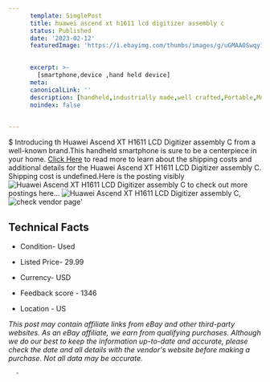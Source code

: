 ```yaml
---
      template: SinglePost
      title: huawei ascend xt h1611 lcd digitizer assembly c
      status: Published
      date: '2023-02-12'
      featuredImage: 'https://i.ebayimg.com/thumbs/images/g/uGMAAOSwqy1j0Zk0/s-l225.jpg'
       

      excerpt: >-
        [smartphone,device ,hand held device]
      meta:
      canonicalLink: ''
      description: [handheld,industrially made,well crafted,Portable,Mobile,Compact,Convenient,Lightweight,Maneuverable,Man-portable,Miniature,Carriable,Hand-held,Light,Holdable,Transportable,Mobile device,Pocket-sized,On-the-go,Wireless,Cordless,Compact size,Convenient size, smartphone,device ,hand held device]
      noindex: false
      

---
```

$
      Introducing th Huawei Ascend XT H1611 LCD Digitizer assembly C from a well-known brand.This handheld smartphone is sure to be a centerpiece in your home. [Click Here](https://www.ebay.com/itm/115684780616?hash=item1aef59aa48%3Ag%3AuGMAAOSwqy1j0Zk0&mkevt=1&mkcid=1&mkrid=711-53200-19255-0&campid=%253CePNCampaignId%253E&customid=%253CreferenceId%253E&toolid=10049) to read more to learn about the shipping costs and additional details for the Huawei Ascend XT H1611 LCD Digitizer assembly C. Shipping cost is undefined.Here is the posting visibly ![Huawei Ascend XT H1611 LCD Digitizer assembly C](https://i.ebayimg.com/thumbs/images/g/uGMAAOSwqy1j0Zk0/s-l225.jpg) to check out more postings here... ![Huawei Ascend XT H1611 LCD Digitizer assembly C](https://i.ebayimg.com/images/g/uGMAAOSwqy1j0Zk0/s-l1600.jpg), ![check vendor page](https://origin-galleryplus.ebayimg.com/ws/web/115684780616_2_0_1/225x225.jpg,https://origin-galleryplus.ebayimg.com/ws/web/115684780616_3_0_1/225x225.jpg)'

      

 ## Technical Facts 



     
      

 - Condition- Used 


      

 - Listed Price- 29.99 


      

 - Currency- USD 


      

 - Feedback score - 1346 


      

 - Location - US 


      
      

 *_This post may contain affiliate links from eBay and other third-party websites. As an eBay affiliate, we earn from qualifying purchases. Although we do our best to keep the information up-to-date and accurate, please check the date and all details with the vendor's website before making a purchase. Not all data may be accurate._*




      -
